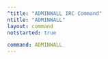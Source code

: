 ```yaml
---
^title: "ADMINWALL IRC Command"
ntitle: "ADMINWALL"
layout: command
notstarted: true

command: ADMINWALL
---
```

